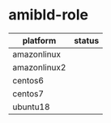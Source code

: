 # amibld-role




| platform | status |
|--------------|--------|
| amazonlinux | ![]() |
| amazonlinux2 |![]() |
| centos6 | ![]() |
| centos7 | ![]()  |
| ubuntu18 | ![]() |
